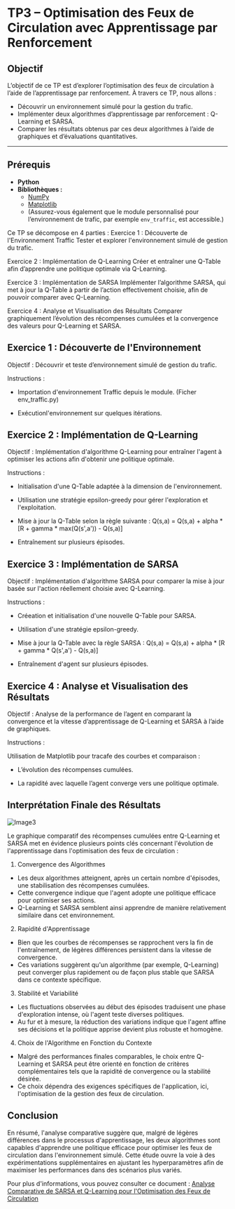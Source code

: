 # TP3 – Optimisation des Feux de Circulation avec Apprentissage par Renforcement

## Objectif

L’objectif de ce TP est d’explorer l’optimisation des feux de circulation à l’aide de l’apprentissage par renforcement. À travers ce TP, nous allons :

- Découvrir un environnement simulé pour la gestion du trafic.
- Implémenter deux algorithmes d’apprentissage par renforcement : Q-Learning et SARSA.
- Comparer les résultats obtenus par ces deux algorithmes à l’aide de graphiques et d’évaluations quantitatives.

---

## Prérequis

- **Python** 
- **Bibliothèques :**
  - [NumPy](https://numpy.org)
  - [Matplotlib](https://matplotlib.org)
  - (Assurez-vous également que le module personnalisé pour l’environnement de trafic, par exemple `env_traffic`, est accessible.)

Ce TP se décompose en 4 parties :
Exercice 1 : Découverte de l'Environnement Traffic Tester et explorer l'environnement simulé de gestion du trafic.

Exercice 2 : Implémentation de Q-Learning Créer et entraîner une Q-Table afin d’apprendre une politique optimale via Q-Learning.

Exercice 3 : Implémentation de SARSA Implémenter l’algorithme SARSA, qui met à jour la Q-Table à partir de l’action effectivement choisie, afin de pouvoir comparer avec Q-Learning.

Exercice 4 : Analyse et Visualisation des Résultats Comparer graphiquement l’évolution des récompenses cumulées et la convergence des valeurs pour Q-Learning et SARSA.

## Exercice 1 : Découverte de l'Environnement
Objectif : Découvrir et teste d’environnement simulé de gestion du trafic.

Instructions :

- Importation d'environnement Traffic depuis le module. (Ficher env_traffic.py)

- Exécutionl'environnement sur quelques itérations.

## Exercice 2 : Implémentation de Q-Learning
Objectif : Implémentation d'algorithme Q-Learning pour entraîner l'agent à optimiser les actions afin d'obtenir une politique optimale.

Instructions :

- Initialisation d'une Q-Table adaptée à la dimension de l'environnement. 

- Utilisation une stratégie epsilon-greedy pour gérer l'exploration et l'exploitation.

- Mise à jour la Q-Table selon la règle suivante : Q(s,a) = Q(s,a) + alpha * [R + gamma * max(Q(s',a')) - Q(s,a)]

- Entraînement sur plusieurs épisodes.

## Exercice 3 : Implémentation de SARSA
Objectif : Implémentation d'algorithme SARSA pour comparer la mise à jour basée sur l'action réellement choisie avec Q-Learning.

Instructions :

- Créeation et initialisation d'une nouvelle Q-Table pour SARSA.

- Utilisation d'une stratégie epsilon-greedy.

- Mise à jour la Q-Table avec la règle SARSA : Q(s,a) = Q(s,a) + alpha * [R + gamma * Q(s',a') - Q(s,a)]

- Entraînement d'agent sur plusieurs épisodes.

## Exercice 4 : Analyse et Visualisation des Résultats
Objectif : Analyse de la performance de l’agent en comparant la convergence et la vitesse d’apprentissage de Q-Learning et SARSA à l’aide de graphiques.

Instructions :

Utilisation de  Matplotlib pour tracafe des courbes et comparaison :

- L’évolution des récompenses cumulées.

- La rapidité avec laquelle l’agent converge vers une politique optimale.

## Interprétation Finale des Résultats

![Image3](https://0.academia-photos.com/330955293/180743098/170847113/original_image3.png)

Le graphique comparatif des récompenses cumulées entre Q-Learning et SARSA met en évidence plusieurs points clés concernant l'évolution de l'apprentissage dans l'optimisation des feux de circulation :

1. Convergence des Algorithmes
- Les deux algorithmes atteignent, après un certain nombre d'épisodes, une stabilisation des récompenses cumulées.
- Cette convergence indique que l'agent adopte une politique efficace pour optimiser ses actions.
- Q-Learning et SARSA semblent ainsi apprendre de manière relativement similaire dans cet environnement.

2. Rapidité d'Apprentissage
- Bien que les courbes de récompenses se rapprochent vers la fin de l'entraînement, de légères différences persistent dans la vitesse de convergence.
- Ces variations suggèrent qu'un algorithme (par exemple, Q-Learning) peut converger plus rapidement ou de façon plus stable que SARSA dans ce contexte spécifique.

3. Stabilité et Variabilité
- Les fluctuations observées au début des épisodes traduisent une phase d'exploration intense, où l'agent teste diverses politiques.
- Au fur et à mesure, la réduction des variations indique que l'agent affine ses décisions et la politique apprise devient plus robuste et homogène.

4.  Choix de l'Algorithme en Fonction du Contexte
- Malgré des performances finales comparables, le choix entre Q-Learning et SARSA peut être orienté en fonction de critères complémentaires tels que la rapidité de convergence ou la stabilité désirée.
- Ce choix dépendra des exigences spécifiques de l'application, ici, l'optimisation de la gestion des feux de circulation.

## Conclusion
En résumé, l'analyse comparative suggère que, malgré de légères différences dans le processus d'apprentissage, les deux algorithmes sont capables d'apprendre une politique efficace pour optimiser les feux de circulation dans l'environnement simulé. Cette étude ouvre la voie à des expérimentations supplémentaires en ajustant les hyperparamètres afin de maximiser les performances dans des scénarios plus variés.



Pour plus d'informations, vous pouvez consulter ce document  : [Analyse Comparative de SARSA et Q-Learning pour l'Optimisation des Feux de Circulation](https://www.academia.edu/128465535/Analyse_Comparative_de_SARSA_et_Q_Learning_pour_lOptimisation_des_Feux_de_Circulation)


